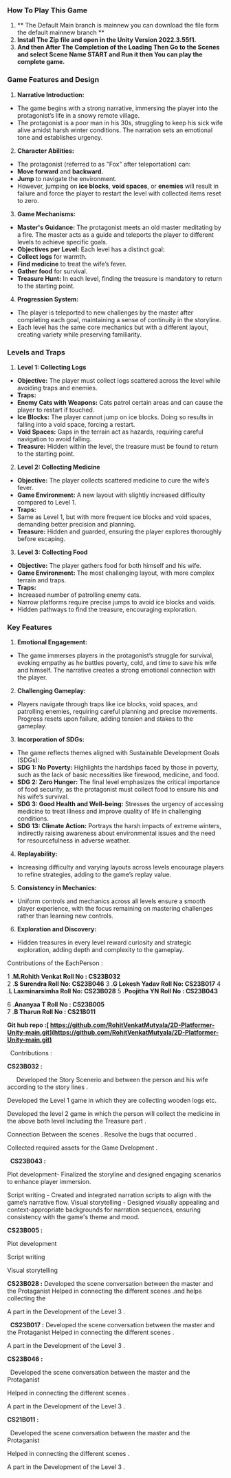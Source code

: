 ### **How To Play This Game** 
1.   ** The Default Main branch is mainnew  you can download the file form the default mainnew branch **
2.  **Install The Zip file and open in the Unity Version 2022.3.55f1.**
3.  **And then After The Completion of the Loading Then Go to the Scenes and select Scene Name START and Run it then You can play the complete game.**







### **Game Features and Design** 
1. **Narrative Introduction:** 
- The game begins with a strong narrative, immersing the player into the protagonist’s life in a snowy remote village. 
- The protagonist is a poor man in his 30s, struggling to keep his sick wife alive amidst harsh winter conditions. The narration sets an emotional tone and establishes urgency. 
2. **Character Abilities:** 
- The protagonist (referred to as "Fox" after teleportation) can: 
- **Move forward** and **backward.** 
- **Jump** to navigate the environment. 
- However, jumping on **ice blocks**, **void spaces**, or **enemies** will result in failure and force the player to restart the level with collected items reset to zero. 
3. **Game Mechanisms:** 
- **Master's Guidance:** The protagonist meets an old master meditating by a fire. The master acts as a guide and teleports the player to different levels to achieve specific goals. 
- **Objectives per Level:** Each level has a distinct goal: 
- **Collect logs** for warmth. 
- **Find medicine** to treat the wife’s fever. 
- **Gather food** for survival. 
- **Treasure Hunt:** In each level, finding the treasure is mandatory to return to the starting point. 
4. **Progression System:** 
- The player is teleported to new challenges by the master after completing each goal, maintaining a sense of continuity in the storyline. 
- Each level has the same core mechanics but with a different layout, creating variety while preserving familiarity.   
### **Levels and Traps** 
1. **Level 1: Collecting Logs** 
- **Objective:** The player must collect logs scattered across the level while avoiding traps and enemies. 
- **Traps:** 
- **Enemy Cats with Weapons:** Cats patrol certain areas and can cause the player to restart if touched. 
- **Ice Blocks:** The player cannot jump on ice blocks. Doing so results in falling into a void space, forcing a restart. 
- **Void Spaces:** Gaps in the terrain act as hazards, requiring careful navigation to avoid falling. 
- **Treasure:** Hidden within the level, the treasure must be found to return to the starting point. 
2. **Level 2: Collecting Medicine** 
- **Objective:** The player collects scattered medicine to cure the wife’s fever. 
- **Game Environment:** A new layout with slightly increased difficulty compared to Level 1. 
- **Traps:** 
- Same as Level 1, but with more frequent ice blocks and void spaces, demanding better precision and planning. 
- **Treasure:** Hidden and guarded, ensuring the player explores thoroughly before escaping. 
3. **Level 3: Collecting Food** 
- **Objective:** The player gathers food for both himself and his wife. 
- **Game Environment:** The most challenging layout, with more complex terrain and traps. 
- **Traps:** 
- Increased number of patrolling enemy cats. 
- Narrow platforms require precise jumps to avoid ice blocks and voids. 
- Hidden pathways to find the treasure, encouraging exploration. 
### **Key Features** 
1. **Emotional Engagement:** 
- The game immerses players in the protagonist’s struggle for survival, evoking empathy as he battles poverty, cold, and time to save his wife and himself. The narrative creates a strong emotional connection with the player. 
2. **Challenging Gameplay:** 
- Players navigate through traps like ice blocks, void spaces, and patrolling enemies, requiring careful planning and precise movements. Progress resets upon failure, adding tension and stakes to the gameplay. 
3. **Incorporation of SDGs:** 
- The game reflects themes aligned with Sustainable Development Goals (SDGs): 
- **SDG 1: No Poverty:** Highlights the hardships faced by those in poverty, such as the lack of basic necessities like firewood, medicine, and food. 
- **SDG 2: Zero Hunger:** The final level emphasizes the critical importance of food security, as the protagonist must collect food to ensure his and his wife’s survival. 
- **SDG 3: Good Health and Well-being:** Stresses the urgency of accessing medicine to treat illness and improve quality of life in challenging conditions. 
- **SDG 13: Climate Action:** Portrays the harsh impacts of extreme winters, indirectly raising awareness about environmental issues and the need for resourcefulness in adverse weather. 
4. **Replayability:** 
- Increasing difficulty and varying layouts across levels encourage players to refine strategies, adding to the game’s replay value. 
5. **Consistency in Mechanics:** 
- Uniform controls and mechanics across all levels ensure a smooth player experience, with the focus remaining on mastering challenges rather than learning new controls. 
6. **Exploration and Discovery:** 
- Hidden treasures in every level reward curiosity and strategic exploration, adding depth and complexity to the gameplay. 

Contributions of the EachPerson :  

 1 .**M.Rohith Venkat   Roll No : CS23B032**  
 2 .**S Surendra    Roll No:  CS23B046** 
 3 .**G Lokesh Yadav  Roll No:   CS23B017**
 4 .**L Laxminarsimha Roll No:   CS23B028** 
 5 .**Poojitha YN Roll No : CS23B043** 

6 .**Ananyaa T Roll No : CS23B005**  
7 .**B Tharun  Roll No : CS21B011** 

**Git hub repo :[ https://github.com/RohitVenkatMutyala/2D-Platformer-Unity-main.git](https://github.com/RohitVenkatMutyala/2D-Platformer-Unity-main.git)** 

` `Contributions : 

**CS23B032 :**   

`   `Developed the Story Scenerio and between the  person and his wife according to the story lines . 

Developed the Level 1 game in which they are collecting wooden logs etc. 

Developed the level 2 game in which the person will collect the medicine in the above both level  Including the Treasure part . 

Connection Between the scenes . Resolve the bugs  that  occurred . 

Collected required assets for the Game Dvelopment . 

` `**CS23B043 :**  

Plot development- Finalized the storyline and designed engaging scenarios to enhance player immersion. 

Script writing - Created and integrated narration scripts to align with the game’s narrative flow. Visual storytelling - Designed visually appealing and context-appropriate backgrounds for narration sequences, ensuring consistency with the game's theme and mood. 

**CS23B005 :**  

Plot development  

Script writing  

Visual storytelling 

**CS23B028  :**  Developed the scene conversation between the master and the  Protaganist  Helped in connecting the different scenes .and helps collecting the  

A part in the Development of the Level 3 . 

` `**CS23B017 :**   Developed the scene conversation between the master and the  Protaganist  Helped in connecting the different scenes . 

A part in the Development of the Level 3 . 

**CS23B046 :**  

` `Developed the scene conversation between the master and the  Protaganist  

Helped in connecting the different scenes . 

A part in the Development of the Level 3 . 

**CS21B011 :**  

` `Developed the scene conversation between the master and the  Protaganist  

Helped in connecting the different scenes . 

A part in the Development of the Level 3 . 
